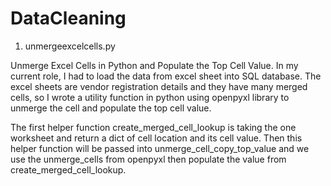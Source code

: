 # DataCleaning

1. unmergeexcelcells.py

Unmerge Excel Cells in Python and Populate the Top Cell Value.
In my current role, I had to load the data from excel sheet into SQL database. The excel sheets are vendor registration details and they have many merged cells, so I wrote a utility function in python using openpyxl library to unmerge the cell and populate the top cell value.

The first helper function create_merged_cell_lookup is taking the one worksheet and return a dict of cell location and its cell value.
Then this helper function will be passed into unmerge_cell_copy_top_value and we use the unmerge_cells from openpyxl then populate the value from create_merged_cell_lookup.
